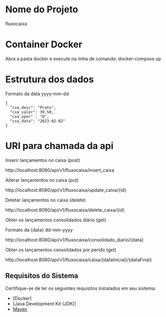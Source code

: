 

# Nome do Projeto

fluxocaixa

# Container Docker 

  Abra a pasta docker e execute na linha de comando: docker-compose up  
  
# Estrutura dos dados

  Formato da data yyyy-mm-dd
  
	{
	  "cxa_desc": "Prato",
	  "cxa_valor": 39.50,
	  "cxa_oper" : "D",
	  "cxa_data": "2023-02-02"
	}  

# URI para chamada da api

  Inserir lançamentos no caixa (post)
  
  http://localhost:8080/api/v1/fluxocaixa/insert_caixa
  
  
  Alterar lançamentos no caixa (put)
  
  http://localhost:8080/api/v1/fluxocaixa/update_caixa/{id}
  
  
  Deletar lançamentos no caixa (delete)
  
  http://localhost:8080/api/v1/fluxocaixa/delete_caixa/{id}
  
  Obter os lançamentos consolidados diário (get)
  
  Formato da {data} dd-mm-yyyy
  
  http://localhost:8080/api/v1/fluxocaixa/consolidado_diario/{data}

  Obter os lançamentos consolidados por perído (get)
  
  http://localhost:8080/api/v1/fluxocaixa/caixa/{dataInicial}/{dataFinal}
  

## Requisitos do Sistema

Certifique-se de ter os seguintes requisitos instalados em seu sistema:

- [Docker]
- [Java Development Kit (JDK)]
- [Maven](https://maven.apache.org/)  
 

